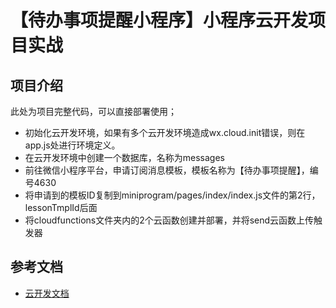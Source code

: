 # 【待办事项提醒小程序】小程序云开发项目实战

## 项目介绍

此处为项目完整代码，可以直接部署使用；

- 初始化云开发环境，如果有多个云开发环境造成wx.cloud.init错误，则在app.js处进行环境定义。
- 在云开发环境中创建一个数据库，名称为messages
- 前往微信小程序平台，申请订阅消息模板，模板名称为【待办事项提醒】，编号4630
- 将申请到的模板ID复制到miniprogram/pages/index/index.js文件的第2行，lessonTmplId后面
- 将cloudfunctions文件夹内的2个云函数创建并部署，并将send云函数上传触发器

## 参考文档

- [云开发文档](https://developers.weixin.qq.com/miniprogram/dev/wxcloud/basis/getting-started.html)